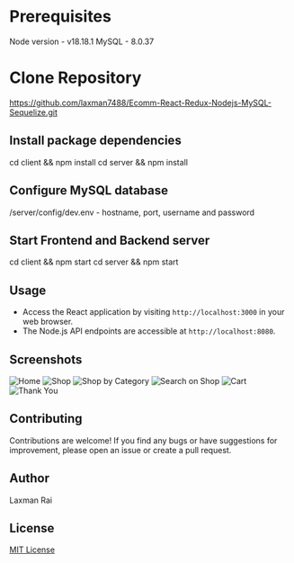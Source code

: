 # Prerequisites
Node version - v18.18.1
MySQL - 8.0.37


# Clone Repository

https://github.com/laxman7488/Ecomm-React-Redux-Nodejs-MySQL-Sequelize.git

## Install package dependencies
cd client && npm install
cd server && npm install

## Configure MySQL database
/server/config/dev.env - hostname, port, username and password

## Start Frontend and Backend server
cd client && npm start
cd server && npm start



## Usage
- Access the React application by visiting `http://localhost:3000` in your web browser.
- The Node.js API endpoints are accessible at `http://localhost:8080`.

## Screenshots
![Home](documentation/screenshots/Home.png)
![Shop](documentation/screenshots/Shop.png)
![Shop by Category](documentation/screenshots/Shop-By-Category.png)
![Search on Shop](documentation/screenshots/search-on-shop.png)
![Cart](documentation/screenshots/cart.png)
![Thank You](documentation/screenshots/Thank-You.png)

## Contributing
Contributions are welcome! If you find any bugs or have suggestions for improvement, please open an issue or create a pull request.
## Author
Laxman Rai

## License
[MIT License](LICENSE)
